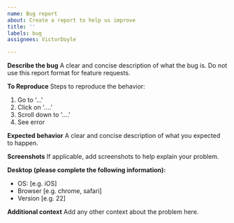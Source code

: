 ```yaml
---
name: Bug report
about: Create a report to help us improve
title: ''
labels: bug
assignees: VictorDoyle

---
```


**Describe the bug**
A clear and concise description of what the bug is. Do not use this report format for feature requests.

**To Reproduce**
Steps to reproduce the behavior:
1. Go to '...'
2. Click on '....'
3. Scroll down to '....'
4. See error

**Expected behavior**
A clear and concise description of what you expected to happen.

**Screenshots**
If applicable, add screenshots to help explain your problem.

**Desktop (please complete the following information):**
 - OS: [e.g. iOS]
 - Browser [e.g. chrome, safari]
 - Version [e.g. 22]

**Additional context**
Add any other context about the problem here.
